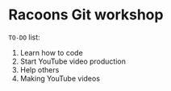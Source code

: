 # Racoons Git workshop

`TO-DO` list:
1. Learn how to code
2. Start YouTube video production
3. Help others
4. Making YouTube videos